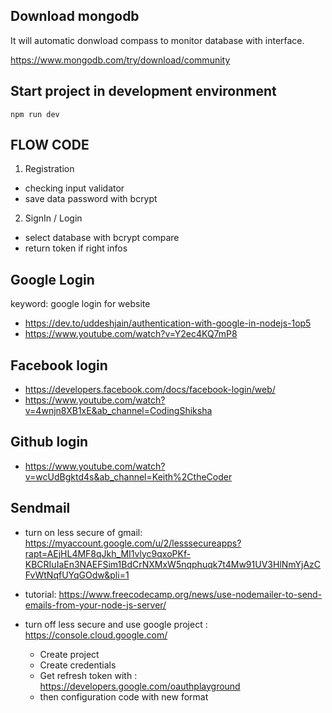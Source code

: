## Download mongodb

It will automatic donwload compass to monitor database with interface.

https://www.mongodb.com/try/download/community

## Start project in development environment

```
npm run dev
```

## FLOW CODE

1. Registration
- checking input validator
- save data password with bcrypt

2. SignIn / Login
- select database with bcrypt compare
- return token if right infos

## Google Login

keyword: google login for website
- https://dev.to/uddeshjain/authentication-with-google-in-nodejs-1op5
- https://www.youtube.com/watch?v=Y2ec4KQ7mP8 

## Facebook login

- https://developers.facebook.com/docs/facebook-login/web/
- https://www.youtube.com/watch?v=4wnjn8XB1xE&ab_channel=CodingShiksha

## Github login

- https://www.youtube.com/watch?v=wcUdBgktd4s&ab_channel=Keith%2CtheCoder 

## Sendmail 

- turn on less secure of gmail: https://myaccount.google.com/u/2/lesssecureapps?rapt=AEjHL4MF8qJkh_MI1vlyc9qxoPKf-KBCRIuIaEn3NAEFSim1BdCrNXMxW5nqphuqk7t4Mw91UV3HlNmYjAzCFvWtNqfUYqGOdw&pli=1

- tutorial: https://www.freecodecamp.org/news/use-nodemailer-to-send-emails-from-your-node-js-server/ 

- turn off less secure and use google project : https://console.cloud.google.com/
    + Create project
    + Create credentials 
    + Get refresh token with : https://developers.google.com/oauthplayground 
    + then configuration code with new format